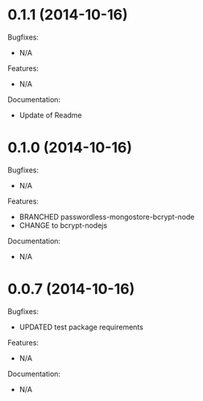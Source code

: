 # 0.1.1 (2014-10-16)

Bugfixes:
- N/A

Features:
- N/A

Documentation:
- Update of Readme

# 0.1.0 (2014-10-16)

Bugfixes:
- N/A

Features:
- BRANCHED passwordless-mongostore-bcrypt-node
- CHANGE to bcrypt-nodejs

Documentation:
- N/A

# 0.0.7 (2014-10-16)

Bugfixes:
- UPDATED test package requirements

Features:
- N/A

Documentation:
- N/A